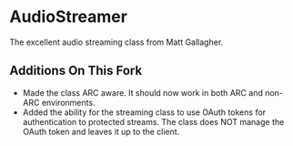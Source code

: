 # AudioStreamer

The excellent audio streaming class from Matt Gallagher.

## Additions On This Fork

- Made the class ARC aware.  It should now work in both ARC and non-ARC environments.
- Added the ability for the streaming class to use OAuth tokens for authentication to protected streams.  The class does NOT manage the OAuth token and leaves it up to the client.
